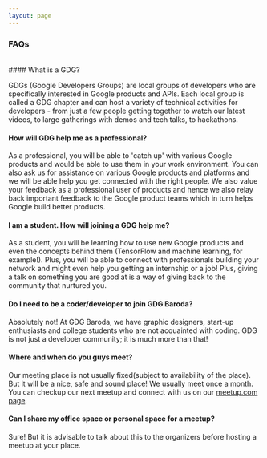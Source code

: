 ```yaml
---
layout: page
---
```

### FAQs

<br />
#### What is a GDG?

GDGs (Google Developers Groups) are local groups of developers who are specifically interested in Google products and APIs. Each local group is called a GDG chapter and can host a variety of technical activities for developers - from just a few people getting together to watch our latest videos, to large gatherings with demos and tech talks, to hackathons.

#### How will GDG help me as a professional?
As a professional, you will be able to 'catch up' with various Google products and would be able to use them in your work environment. You can also ask us for assistance on various Google products and platforms and we will be able help you get connected with the right people. We also value your feedback as a professional user of products and hence we also relay back important feedback to the Google product teams which in turn helps Google build better products.

#### I am a student. How will joining a GDG help me?
As a student, you will be learning how to use new Google products and even the concepts behind them (TensorFlow and machine learning, for example!). Plus, you will be able to connect with professionals building your network and might even help you getting an internship or a job! Plus, giving a talk on something you are good at is a way of giving back to the community that nurtured you.

#### Do I need to be a coder/developer to join GDG Baroda?
Absolutely not! At GDG Baroda, we have graphic designers, start-up enthusiasts and college students who are not acquainted with coding. GDG is not just a developer community; it is much more than that!

#### Where and when do you guys meet?
Our meeting place is not usually fixed(subject to availability of the place). But it will be a nice, safe and sound place! We usually meet once a month. You can checkup our next meetup and connect with us on our [meetup.com page](https://www.meetup.com/gdgbaroda/).

#### Can I share my office space or personal space for a meetup?
Sure! But it is advisable to talk about this to the organizers before hosting a meetup at your place.
  